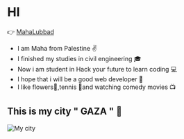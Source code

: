 # HI

👉 [MahaLubbad](maha-bio.md)

- I am Maha from Palestine ✌️
- I finished my studies in civil engineering 🎓
- Now i am student in Hack your future to learn coding 💻
- I hope that i will be a good web developer 🙏
- I like flowers💐,tennis 🎾and watching comedy movies 📺

## This is my city " GAZA " 💜

![My city](https://ourdailyknocks.com/wp-content/uploads/2019/12/Gaza04-850x560.jpg)
